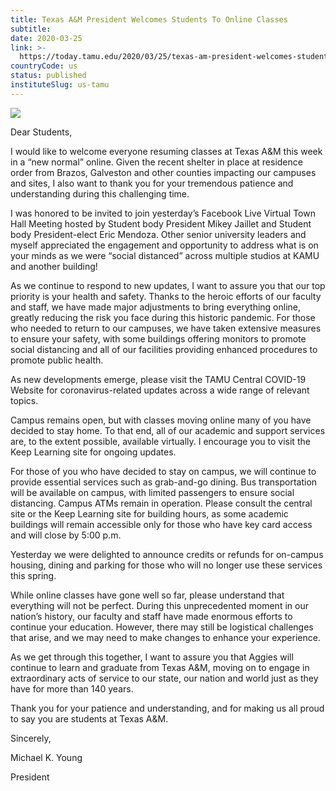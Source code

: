 ```yaml
---
title: Texas A&M President Welcomes Students To Online Classes
subtitle: 
date: 2020-03-25
link: >-
  https://today.tamu.edu/2020/03/25/texas-am-president-welcomes-students-to-online-classes/
countryCode: us
status: published
instituteSlug: us-tamu
---
```

![](https://today.tamu.edu/wp-content/uploads/2020/03/TAMU_UPDATE.jpg)

Dear Students,

I would like to welcome everyone resuming classes at Texas A&M this week in a “new normal” online. Given the recent shelter in place at residence order from Brazos, Galveston and other counties impacting our campuses and sites, I also want to thank you for your tremendous patience and understanding during this challenging time.

I was honored to be invited to join yesterday’s Facebook Live Virtual Town Hall Meeting hosted by Student body President Mikey Jaillet and Student body President-elect Eric Mendoza. Other senior university leaders and myself appreciated the engagement and opportunity to address what is on your minds as we were “social distanced” across multiple studios at KAMU and another building!

As we continue to respond to new updates, I want to assure you that our top priority is your health and safety. Thanks to the heroic efforts of our faculty and staff, we have made major adjustments to bring everything online, greatly reducing the risk you face during this historic pandemic. For those who needed to return to our campuses, we have taken extensive measures to ensure your safety, with some buildings offering monitors to promote social distancing and all of our facilities providing enhanced procedures to promote public health.

As new developments emerge, please visit the TAMU Central COVID-19 Website for coronavirus-related updates across a wide range of relevant topics.

Campus remains open, but with classes moving online many of you have decided to stay home. To that end, all of our academic and support services are, to the extent possible, available virtually. I encourage you to visit the Keep Learning site for ongoing updates.

For those of you who have decided to stay on campus, we will continue to provide essential services such as grab-and-go dining. Bus transportation will be available on campus, with limited passengers to ensure social distancing. Campus ATMs remain in operation. Please consult the central site or the Keep Learning site for building hours, as some academic buildings will remain accessible only for those who have key card access and will close by 5:00 p.m.

Yesterday we were delighted to announce credits or refunds for on-campus housing, dining and parking for those who will no longer use these services this spring.

While online classes have gone well so far, please understand that everything will not be perfect. During this unprecedented moment in our nation’s history, our faculty and staff have made enormous efforts to continue your education. However, there may still be logistical challenges that arise, and we may need to make changes to enhance your experience.

As we get through this together, I want to assure you that Aggies will continue to learn and graduate from Texas A&M, moving on to engage in extraordinary acts of service to our state, our nation and world just as they have for more than 140 years.

Thank you for your patience and understanding, and for making us all proud to say you are students at Texas A&M.

Sincerely,

Michael K. Young

President